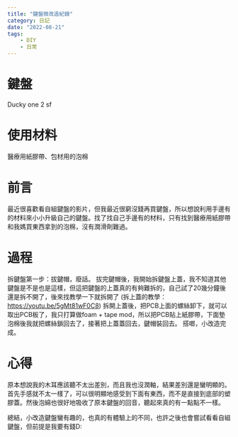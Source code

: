```yaml
---
title: "鍵盤微改造紀錄"
category: 日記
date: "2022-08-21"
tags: 
    - DIY
    - 日常
---
```


# 鍵盤
Ducky one 2 sf
# 使用材料
醫療用紙膠帶、包材用的泡棉

# 前言
最近很喜歡看自組鍵盤的影片，但我最近很窮沒錢再買鍵盤，所以想說利用手邊有的材料來小小升級自己的鍵盤。找了找自己手邊有的材料，只有找到醫療用紙膠帶和我媽買東西拿到的泡棉，沒有潤滑劑難過。

# 過程
拆鍵盤第一步：拔鍵帽，廢話。
拔完鍵帽後，我開始拆鍵盤上蓋，我不知道其他鍵盤是不是也是這樣，但這把鍵盤的上蓋真的有夠難拆的，自己試了20幾分鐘後還是拆不開了，後來找教學一下就拆開了 (拆上蓋的教學：https://youtu.be/5gMt81wF0C8)
拆開上蓋後，把PCB上面的螺絲卸下，就可以取出PCB板了，我只打算做foam + tape mod，所以把PCB貼上紙膠帶，下面墊泡棉後我就把螺絲鎖回去了，接著把上蓋蓋回去，鍵帽裝回去。
搭啷，小改造完成。

# 心得
原本想說我的木耳應該聽不太出差別，而且我也沒潤軸，結果差別還是蠻明顯的。
首先手感就不太一樣了，可以很明顯地感受到下面有東西，而不是直接到底部的塑膠蓋。然後泡綿也很好地吸收了原本鍵盤的回音，聽起來真的有一點點不一樣。

總結，小改造鍵盤蠻有趣的，也真的有體驗上的不同，也許之後也會嘗試看看自組鍵盤，但前提是我要有錢D: